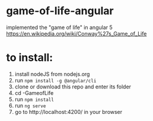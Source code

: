 # game-of-life-angular
implemented the "game of life" in angular 5
https://en.wikipedia.org/wiki/Conway%27s_Game_of_Life

# to install:
1. install nodeJS from nodejs.org
2. run `npm install -g @angular/cli`
3. clone or download this repo and enter its folder
4. cd -GameofLife
5. run `npm install`
6. run `ng serve`
7. go to http://localhost:4200/ in your browser



